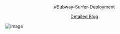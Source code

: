 <div align="center">
#Subway-Surfer-Deployment

[Detailed Blog](https://soravks.hashnode.dev/unlocking-adventure-subway-surfers-on-kubernetes-with-jenkins-terraform)

</div>

![image](https://github.com/soravkumarsharma/Subway-Surfer-Deployment/assets/77971771/d6a0e726-201e-492f-bd1c-df9064bf4ac1)
